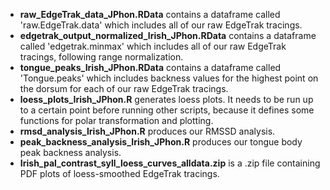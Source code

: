 - **raw_EdgeTrak_data_JPhon.RData** contains a dataframe called 'raw.EdgeTrak.data' which includes all of our raw EdgeTrak tracings.
- **edgetrak_output_normalized_Irish_JPhon.RData** contains a dataframe called 'edgetrak.minmax' which includes all of our raw EdgeTrak tracings, following range normalization.
- **tongue_peaks_Irish_JPhon.RData** contains a dataframe called 'Tongue.peaks' which includes backness values for the highest point on the dorsum for each of our raw EdgeTrak tracings.
- **loess_plots_Irish_JPhon.R** generates loess plots. It needs to be run up to a certain point before running other scripts, because it defines some functions for polar transformation and plotting.
- **rmsd_analysis_Irish_JPhon.R** produces our RMSSD analysis.
- **peak_backness_analysis_Irish_JPhon.R** produces our tongue body peak backness analysis.
- **Irish_pal_contrast_syll_loess_curves_alldata.zip** is a .zip file containing PDF plots of loess-smoothed EdgeTrak tracings.
